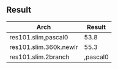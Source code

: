 

## Result 

Arch | Result 
|----|----|
res101.slim,pascal0|53.8
res101.slim.360k.newlr|55.3
res101.slim.2branch|,pascal0|55.3

